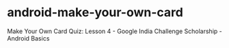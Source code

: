 # android-make-your-own-card
Make Your Own Card Quiz: Lesson 4 - Google India Challenge Scholarship - Android Basics

